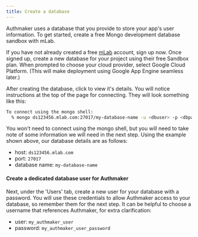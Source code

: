 ```yaml
---
title: Create a database
---
```


Authmaker uses a database that you provide to store your app's user information. To get started, create a free Mongo development database sandbox with mLab.

If you have not already created a free [mLab](https://mlab.com/) account, sign up now. Once signed up, create a new database for your project using their free Sandbox plan. When prompted to choose your cloud provider, select Google Cloud Platform. (This will make deployment using Google App Engine seamless later.)

After creating the database, click to view it's details. You will notice instructions at the top of the page for connecting. They will look something like this:

```bash
To connect using the mongo shell:
  % mongo ds123456.mlab.com:27017/my-database-name -u <dbuser> -p <dbpassword>
```

You won't need to connect using the mongo shell, but you will need to take note of some information we will need in the next step. Using the example shown above, our database details are as follows:

- host: `ds123456.mlab.com`
- port: `27017`
- database name: `my-database-name`

#### Create a dedicated database user for Authmaker

Next, under the 'Users' tab, create a new user for your database with a password. You will use these credentials to allow Authmaker access to your database, so remember them for the next step. It can be helpful to choose a username that references Authmaker, for extra clarification:

- user: `my_authmaker_user`
- password: `my_authmaker_user_password`
